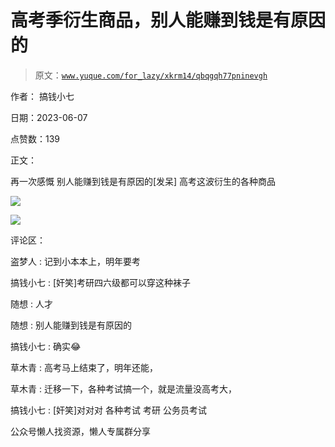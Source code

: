 # 高考季衍生商品，别人能赚到钱是有原因的

> 原文：[`www.yuque.com/for_lazy/xkrm14/qbqgqh77pninevgh`](https://www.yuque.com/for_lazy/xkrm14/qbqgqh77pninevgh)



作者： 搞钱小七



日期：2023-06-07



点赞数：139



正文：



再一次感慨 别人能赚到钱是有原因的[发呆] 高考这波衍生的各种商品



![](img/f147d5f0961c7bffc73feccdc01be9a8.png)



![](img/18926f3096f531602da1f4fcc50f46db.png)



评论区：



盗梦人 : 记到小本本上，明年要考



搞钱小七 : [奸笑]考研四六级都可以穿这种袜子



随想 : 人才



随想 : 别人能赚到钱是有原因的



搞钱小七 : 确实😂



草木青 : 高考马上结束了，明年还能，



草木青 : 迁移一下，各种考试搞一个，就是流量没高考大，



搞钱小七 : [奸笑]对对对 各种考试 考研 公务员考试



公众号懒人找资源，懒人专属群分享

